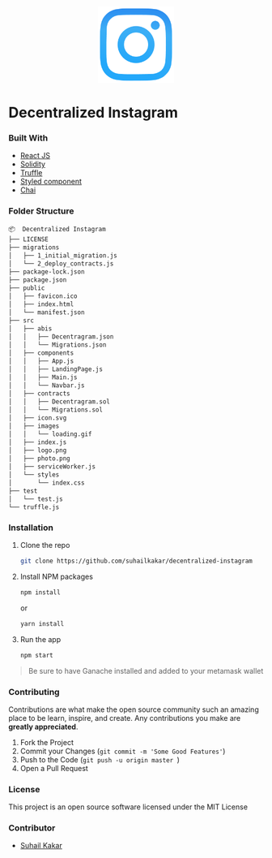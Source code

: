 <p align="center">
    <img width="150" height="auto" src="./src/images/logo.png" alt="Instagram Logo" />
    <h1>Decentralized Instagram </h1>
</p>

### Built With
* [React JS](https://reactjs.org/)
* [Solidity](https://docs.soliditylang.org/en/v0.8.11/)
* [Truffle](https://trufflesuite.com/)
* [Styled component](https://styled-components.com/)
* [Chai](https://www.chaijs.com/)



### Folder Structure
```
📦  Decentralized Instagram
├── LICENSE
├── migrations
│   ├── 1_initial_migration.js
│   └── 2_deploy_contracts.js
├── package-lock.json
├── package.json
├── public
│   ├── favicon.ico
│   ├── index.html
│   └── manifest.json
├── src
│   ├── abis
│   │   ├── Decentragram.json
│   │   └── Migrations.json
│   ├── components
│   │   ├── App.js
│   │   ├── LandingPage.js
│   │   ├── Main.js
│   │   └── Navbar.js
│   ├── contracts
│   │   ├── Decentragram.sol
│   │   └── Migrations.sol
│   ├── icon.svg
│   ├── images
│   │   └── loading.gif
│   ├── index.js
│   ├── logo.png
│   ├── photo.png
│   ├── serviceWorker.js
│   └── styles
│       └── index.css
├── test
│   └── test.js
└── truffle.js

```


### Installation

1. Clone the repo
   ```sh
   git clone https://github.com/suhailkakar/decentralized-instagram
   ```
2. Install NPM packages
   ```sh
   npm install
   ```
   or 
   
     ```sh
   yarn install
   ```
3. Run the app
   ```sh
   npm start
   ```
 
 > Be sure to have Ganache installed and added to your metamask wallet

### Contributing

Contributions are what make the open source community such an amazing place to be learn, inspire, and create. Any contributions you make are **greatly appreciated**.

1. Fork the Project
3. Commit your Changes (`git commit -m 'Some Good Features'`)
4. Push to the Code (`git push -u origin master `)
5. Open a Pull Request


### License

This project is an open source software licensed under the MIT License

### Contributor

* [Suhail Kakar](https://suhailkakar.com)

